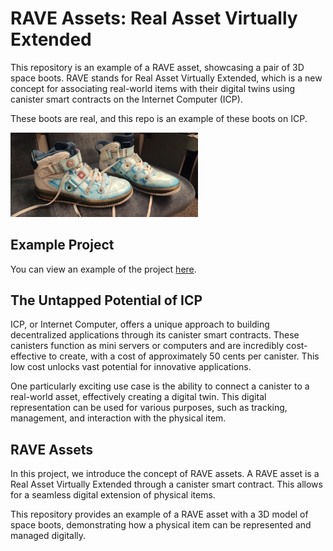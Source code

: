# RAVE Assets: Real Asset Virtually Extended

This repository is an example of a RAVE asset, showcasing a pair of 3D space boots. RAVE stands for Real Asset Virtually Extended, which is a new concept for associating real-world items with their digital twins using canister smart contracts on the Internet Computer (ICP).

These boots are real, and this repo is an example of these boots on ICP.

<img src="static/boots.jpg" alt="Space Boots" width="300"/>

## Example Project

You can view an example of the project [here](https://5a3r2-iyaaa-aaaas-aabaa-cai.icp0.io/).

## The Untapped Potential of ICP

ICP, or Internet Computer, offers a unique approach to building decentralized applications through its canister smart contracts. These canisters function as mini servers or computers and are incredibly cost-effective to create, with a cost of approximately 50 cents per canister. This low cost unlocks vast potential for innovative applications.

One particularly exciting use case is the ability to connect a canister to a real-world asset, effectively creating a digital twin. This digital representation can be used for various purposes, such as tracking, management, and interaction with the physical item.

## RAVE Assets

In this project, we introduce the concept of RAVE assets. A RAVE asset is a Real Asset Virtually Extended through a canister smart contract. This allows for a seamless digital extension of physical items.

This repository provides an example of a RAVE asset with a 3D model of space boots, demonstrating how a physical item can be represented and managed digitally.

